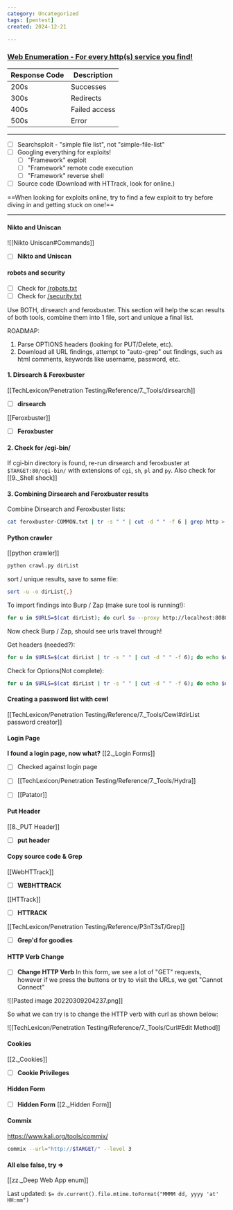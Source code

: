 ```yaml
---
category: Uncategorized
tags: [pentest]
created: 2024-12-21

---
```

### <u> Web Enumeration - For every http(s) service you find! </u>

| Response Code | Description |  
| ----------- | ----------- |  
| 200s | Successes |  
| 300s | Redirects |
| 400s | Failed access |  
| 500s | Error |

---
- [ ] Searchsploit - "simple file list", not "simple-file-list"
- [ ] Googling everything for exploits!
	- [ ] "Framework" exploit
	- [ ]  "Framework" remote code execution
	- [ ] "Framework" reverse shell
- [ ] Source code (Download with HTTrack, look for online.)

==When looking for exploits online, try to find a few exploit to try before diving in and getting stuck on one!==

---

#### Nikto and Uniscan
![[Nikto Uniscan#Commands]]

- [ ] **Nikto and Uniscan**


#### robots and security
- [ ] Check for <u>/robots.txt</u>
- [ ] Check for <u>/security.txt</u>

Use BOTH, dirsearch and feroxbuster.  This section will help the scan results of both tools, combine them into 1 file, sort and unique a final list.  

ROADMAP: 

1. Parse OPTIONS headers (looking for PUT/Delete, etc).  
2. Download all URL findings, attempt to "auto-grep" out findings, such as html comments, keywords like username, password, etc.

#### 1. Dirsearch & Feroxbuster
[[TechLexicon/Penetration Testing/Reference/7._Tools/dirsearch]]
- [ ] **dirsearch**

[[Feroxbuster]]
- [ ] **Feroxbuster**

#### 2. Check for /cgi-bin/
If cgi-bin directory is found, re-run dirsearch and feroxbuster at `$TARGET:80/cgi-bin/` with extensions of `cgi`, `sh`, `pl` and `py`.  Also check for [[9._Shell shock]]


#### 3. Combining Dirsearch and Feroxbuster results
Combine Dirsearch and Feroxbuster lists:
```bash - kali
cat feroxbuster-COMMON.txt | tr -s " " | cut -d " " -f 6 | grep http > dirList & cat dirsearch-COMMON.txt | tr -s " " | cut -d " " -f 3 | grep http >> dirList
```

#### Python crawler
[[python crawler]]

```bash - kali
python crawl.py dirList
```

sort / unique results, save to same file:
```bash - kali
sort -u -o dirList{,}
```

To import findings into Burp / Zap (make sure tool is running!):
```bash - kali
for u in $URLS=$(cat dirList); do curl $u --proxy http://localhost:8080; done
```

Now check Burp / Zap, should see urls travel through!

Get headers (needed?):
```bash - kali
for u in $URLS=$(cat dirList | tr -s " " | cut -d " " -f 6); do echo $u & curl -I $u; done
```

Check for Options(Not complete):
```bash - kali
for u in $URLS=$(cat dirList | tr -s " " | cut -d " " -f 6); do echo $u * curl -v -X OPTIONS $u; done
```

#### Creating a password list with cewl
[[TechLexicon/Penetration Testing/Reference/7._Tools/Cewl#dirList password creator]]


#### Login Page
**I found a login page, now what?**
[[2._Login Forms]]

- [ ] Checked against login page

- [ ] [[TechLexicon/Penetration Testing/Reference/7._Tools/Hydra]]
- [ ] [[Patator]]

#### Put Header
[[8._PUT Header]]

- [ ] **put header**

#### Copy source code & Grep
[[WebHTTrack]]

- [ ] **WEBHTTRACK**

[[HTTrack]]

- [ ] **HTTRACK**

[[TechLexicon/Penetration Testing/Reference/P3nT3sT/Grep]]

- [ ] **Grep'd for goodies**

#### HTTP Verb Change
- [ ] **Change HTTP Verb**
In this form, we see a lot of "GET" requests, however if we press the buttons or try to visit the URLs, we get "Cannot Connect"

![[Pasted image 20220309204237.png]]

So what we can try is to change the HTTP verb with curl as shown below:

![[TechLexicon/Penetration Testing/Reference/7._Tools/Curl#Edit Method]]

#### Cookies
[[2._Cookies]]

- [ ] **Cookie Privileges**

#### Hidden Form
- [ ] **Hidden Form**
[[2._Hidden Form]]

#### Commix

https://www.kali.org/tools/commix/

```bash - kali
commix --url="http://$TARGET/" --level 3
```

#### All else false, try =>
[[zz._Deep Web App enum]]


Last updated: `$= dv.current().file.mtime.toFormat("MMMM dd, yyyy 'at' HH:mm")`
